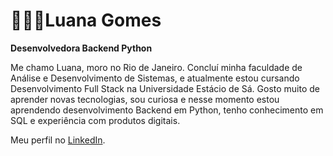 # 👩🏾‍💻Luana Gomes
**Desenvolvedora Backend Python**

Me chamo Luana, moro no Rio de Janeiro. Concluí minha faculdade de Análise e Desenvolvimento de Sistemas, e atualmente estou cursando Desenvolvimento Full Stack na Universidade Estácio de Sá. Gosto muito de aprender novas tecnologias, sou curiosa e nesse momento estou aprendendo desenvolvimento Backend em Python, tenho conhecimento em SQL e experiência com produtos digitais.

Meu perfil no [LinkedIn](https://www.linkedin.com/in/luanasantosgomes/).
